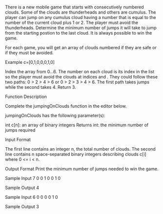 There is a new mobile game that starts with consecutively numbered clouds. Some of the clouds are thunderheads and others are cumulus. The player can jump on any cumulus cloud having a number that is equal to the number of the current cloud plus 1 or 2. The player must avoid the thunderheads. Determine the minimum number of jumps it will take to jump from the starting postion to the last cloud. It is always possible to win the game.

For each game, you will get an array of clouds numbered  if they are safe or  if they must be avoided.

Example
c=[0,1,0,0,0,1,0]

Index the array from 0...6. The number on each cloud is its index in the list so the player must avoid the clouds at indices  and . They could follow these two paths: 0 > 2 > 4 > 6 or 0 > 2 > 3 > 4 > 6. The first path takes  jumps while the second takes 4. Return 3.

Function Description

Complete the jumpingOnClouds function in the editor below.

jumpingOnClouds has the following parameter(s):

int c[n]: an array of binary integers
Returns
int: the minimum number of jumps required

Input Format

The first line contains an integer n, the total number of clouds. The second line contains n space-separated binary integers describing clouds c[i] where 0 <= i < n.


Output Format
Print the minimum number of jumps needed to win the game.

Sample Input
7
0 0 1 0 0 1 0

Sample Output
4

Sample Input
6
0 0 0 0 1 0

Sample Output
3

